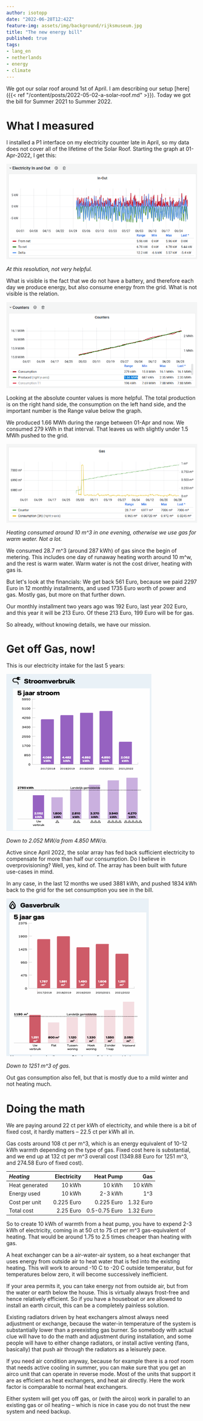 ```yaml
---
author: isotopp
date: "2022-06-28T12:42Z"
feature-img: assets/img/background/rijksmuseum.jpg
title: "The new energy bill"
published: true
tags:
- lang_en
- netherlands
- energy
- climate
---
```


We got our solar roof around 1st of April.
I am describing our setup [here]({{< ref "/content/posts/2022-05-02-a-solar-roof.md" >}}).
Today we got the bill for Summer 2021 to Summer 2022.

# What I measured

I installed a P1 interface on my electricity counter late in April, so my data does not cover all of the lifetime of the Solar Roof.
Starting the graph at 01-Apr-2022, I get this:

![](/uploads/2022/06/bill-in-and-out.png)

*At this resolution, not very helpful.*

What is visible is the fact that we do not have a battery, and therefore each day we produce energy, but also consume energy from the grid.
What is not visible is the relation.

![](/uploads/2022/06/bill-counter.png)

Looking at the absolute counter values is more helpful.
The total production is on the right hand side, the consumption on the left hand side, and the important number is the Range value below the graph.

We produced 1.66 MWh during the range between 01-Apr and now. We consumed 279 kWh in that interval.
That leaves us with slightly under 1.5 MWh pushed to the grid.

![](/uploads/2022/06/bill-gas-meter.png)

*Heating consumed around 10 m^3 in one evening, otherwise we use gas for warm water. Not a lot.*

We consumed 28.7 m^3 (around 287 kWh) of gas since the begin of metering.
This includes one day of runaway heating worth around 10 m^w, and the rest is warm water.
Warm water is not the cost driver, heating with gas is.

But let's look at the financials:
We get back 561 Euro, because we paid 2297 Euro in 12 monthly installments, and used 1735 Euro worth of power and gas.
Mostly gas, but more on that further down.

Our monthly installment two years ago was 192 Euro, last year 202 Euro, and this year it will be 213 Euro.
Of these 213 Euro, 199 Euro will be for gas.

So already, without knowing details, we have our mission.

# Get off Gas, now!

This is our electricity intake for the last 5 years:

![](/uploads/2022/06/bill-electricity.png)

*Down to 2.052 MW/a from 4.850 MW/a.*

Active since April 2022, the solar array has fed back sufficient electricity to compensate for more than half our consumption.
Do I believe in overprovisioning?
Well, yes, kind of.
The array has been built with future use-cases in mind.

In any case, in the last 12 months we used 3881 kWh, and pushed 1834 kWh back to the grid for the set consumption you see in the bill.

![](/uploads/2022/06/bill-gas.png)

*Down to 1251 m^3 of gas.*

Out gas consumption also fell, but that is mostly due to a mild winter and not heating much.

# Doing the math

We are paying around 22 ct per kWh of electricity, and while there is a bit of fixed cost, it hardly matters – 22.5 ct per kWh all in.

Gas costs around 108 ct per m^3, which is an energy equivalent of 10-12 kWh warmth depending on the type of gas.
Fixed cost here is substantial, and we end up at 132 ct per m^3 overall cost (1349.88 Euro for 1251 m^3, and 274.58 Euro of fixed cost).

| *Heating*      | Electricity |     Heat Pump |       Gas |
|:---------------|------------:|--------------:|----------:|
| Heat generated |      10 kWh |        10 kWh |    10 kWh |
| Energy used    |      10 kWh |       2-3 kWh |       1^3 |
| Cost per unit  |  0.225 Euro |    0.225 Euro | 1.32 Euro |
| Total cost     |   2.25 Euro | 0.5-0.75 Euro | 1.32 Euro |

So to create 10 kWh of warmth from a heat pump, you have to expend 2-3 kWh of electricity, coming in at 50 ct to 75 ct per m^3 gas-equivalent of heating.
That would be around 1.75 to 2.5 times cheaper than heating with gas.

A heat exchanger can be a air-water-air system, so a heat exchanger that uses energy from outside air to heat water that is fed into the existing heating.
This will work to around -10 C to -20 C outside temperatur, but for temperatures below zero, it will become successively inefficient.

If your area permits it, you can take energy not from outside air, but from the water or earth below the house.
This is virtually always frost-free and hence relatively efficient.
So if you have a houseboat or are allowed to install an earth circuit, this can be a completely painless solution.

Existing radiators driven by heat exchangers almost always need adjustment or exchange, because the water-in temperature of the system is substantially lower than a preexisting gas burner.
So somebody with actual clue will have to do the math and adjustment during installation, and some people will have to either change radiators, or install active venting (fans, basically) that push air through the radiators as a leisurely pace.

If you need air condition anyway, because for example there is a roof room that needs active cooling in summer, you can make sure that you get an airco unit that can operate in reverse mode.
Most of the units that support it are as efficient as heat exchangers, and heat air directly.
Here the work factor is comparable to normal heat exchangers.

Either system will get you off gas, or (with the airco) work in parallel to an existing gas or oil heating – which is nice in case you do not trust the new system and need backup.
